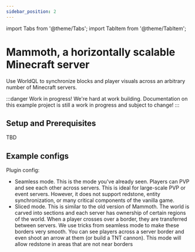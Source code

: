 ```yaml
---
sidebar_position: 2
---
```

import Tabs from '@theme/Tabs';
import TabItem from '@theme/TabItem';

# Mammoth, a horizontally scalable Minecraft server

Use WorldQL to synchronize blocks and player visuals across an arbitrary number of Minecraft servers.

:::danger Work in progress!
We're hard at work building. Documentation on this example project is still a work in progress and subject to change!
:::

## Setup and Prerequisites

TBD

## Example configs

Plugin config: 
- Seamless mode. This is the mode you've already seen. Players can PVP and see each other across servers. This is ideal for large-scale PVP or event servers. However, it does not support redstone, entity synchronization, or many critical components of the vanilla game.
- Sliced mode. This is similar to the old version of Mammoth. The world is carved into sections and each server has ownership of certain regions of the world. When a player crosses over a border, they are transferred between servers.
We use tricks from seamless mode to make these borders very smooth. You can see players across a server border and even shoot an arrow at them (or build a TNT cannon). This mode will allow redstone in areas that are not near borders